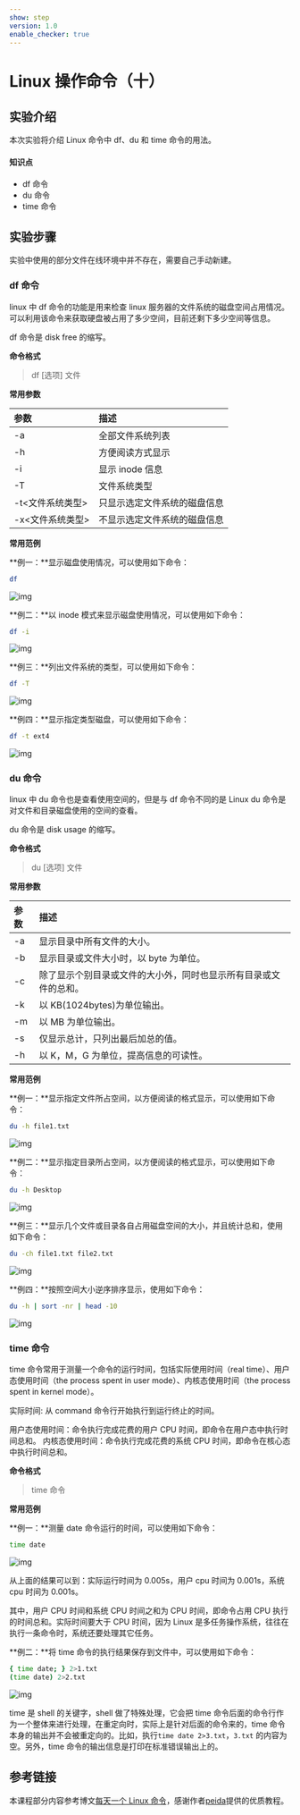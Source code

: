```yaml
---
show: step
version: 1.0
enable_checker: true
---
```


# Linux 操作命令（十）

## 实验介绍

本次实验将介绍 Linux 命令中 df、du 和 time 命令的用法。

#### 知识点

- df 命令
- du 命令
- time 命令

## 实验步骤

实验中使用的部分文件在线环境中并不存在，需要自己手动新建。

### df 命令

linux 中 df 命令的功能是用来检查 linux 服务器的文件系统的磁盘空间占用情况。可以利用该命令来获取硬盘被占用了多少空间，目前还剩下多少空间等信息。

df 命令是 disk free 的缩写。

**命令格式**

> df [选项] 文件

**常用参数**

| 参数             | 描述                         |
| :--------------- | :--------------------------- |
| -a               | 全部文件系统列表             |
| -h               | 方便阅读方式显示             |
| -i               | 显示 inode 信息              |
| -T               | 文件系统类型                 |
| -t<文件系统类型> | 只显示选定文件系统的磁盘信息 |
| -x<文件系统类型> | 不显示选定文件系统的磁盘信息 |

**常用范例**

**例一：**显示磁盘使用情况，可以使用如下命令：

```sh
df
```

![img](https://doc.shiyanlou.com/userid3372labid393time1421740116614/wm)

**例二：**以 inode 模式来显示磁盘使用情况，可以使用如下命令：

```sh
df -i
```

![img](https://doc.shiyanlou.com/userid3372labid393time1421740127431/wm)

**例三：**列出文件系统的类型，可以使用如下命令：

```sh
df -T
```

![img](https://doc.shiyanlou.com/userid3372labid393time1421740135464/wm)

**例四：**显示指定类型磁盘，可以使用如下命令：

```sh
df -t ext4
```

![img](https://doc.shiyanlou.com/userid3372labid393time1421740147180/wm)

### du 命令

linux 中 du 命令也是查看使用空间的，但是与 df 命令不同的是 Linux du 命令是对文件和目录磁盘使用的空间的查看。

du 命令是 disk usage 的缩写。

**命令格式**

> du [选项] 文件

**常用参数**

| 参数 | 描述                                                             |
| :--- | :--------------------------------------------------------------- |
| -a   | 显示目录中所有文件的大小。                                       |
| -b   | 显示目录或文件大小时，以 byte 为单位。                           |
| -c   | 除了显示个别目录或文件的大小外，同时也显示所有目录或文件的总和。 |
| -k   | 以 KB(1024bytes)为单位输出。                                     |
| -m   | 以 MB 为单位输出。                                               |
| -s   | 仅显示总计，只列出最后加总的值。                                 |
| -h   | 以 K，M，G 为单位，提高信息的可读性。                            |

**常用范例**

**例一：**显示指定文件所占空间，以方便阅读的格式显示，可以使用如下命令：

```sh
du -h file1.txt
```

![img](https://doc.shiyanlou.com/userid3372labid393time1421740343106/wm)

**例二：**显示指定目录所占空间，以方便阅读的格式显示，可以使用如下命令：

```sh
du -h Desktop
```

![img](https://doc.shiyanlou.com/userid3372labid393time1421740370569/wm)

**例三：**显示几个文件或目录各自占用磁盘空间的大小，并且统计总和，使用如下命令：

```sh
du -ch file1.txt file2.txt
```

![img](https://doc.shiyanlou.com/userid3372labid393time1421740386138/wm)

**例四：**按照空间大小逆序排序显示，使用如下命令：

```sh
du -h | sort -nr | head -10
```

![img](https://doc.shiyanlou.com/userid3372labid393time1421740400752/wm)

### time 命令

time 命令常用于测量一个命令的运行时间，包括实际使用时间（real time）、用户态使用时间（the process spent in user mode）、内核态使用时间（the process spent in kernel mode）。

实际时间: 从 command 命令行开始执行到运行终止的时间。

用户态使用时间：命令执行完成花费的用户 CPU 时间，即命令在用户态中执行时间总和。
内核态使用时间：命令执行完成花费的系统 CPU 时间，即命令在核心态中执行时间总和。

**命令格式**

> time 命令

**常用范例**

**例一：**测量 date 命令运行的时间，可以使用如下命令：

```sh
time date
```

![img](https://doc.shiyanlou.com/userid3372labid393time1421740854918/wm)

从上面的结果可以到：实际运行时间为 0.005s，用户 cpu 时间为 0.001s，系统 cpu 时间为 0.001s。

其中，用户 CPU 时间和系统 CPU 时间之和为 CPU 时间，即命令占用 CPU 执行的时间总和。实际时间要大于 CPU 时间，因为 Linux 是多任务操作系统，往往在执行一条命令时，系统还要处理其它任务。

**例二：**将 time 命令的执行结果保存到文件中，可以使用如下命令：

```sh
{ time date; } 2>1.txt
(time date) 2>2.txt
```

![img](https://doc.shiyanlou.com/userid3372labid393time1421740877117/wm)

time 是 shell 的关键字，shell 做了特殊处理，它会把 time 命令后面的命令行作为一个整体来进行处理，在重定向时，实际上是针对后面的命令来的，time 命令本身的输出并不会被重定向的。比如，执行`time date 2>3.txt`，`3.txt` 的内容为空。另外，time 命令的输出信息是打印在标准错误输出上的。

## 参考链接

本课程部分内容参考博文[每天一个 Linux 命令](http://www.cnblogs.com/peida/archive/2012/12/05/2803591.html)，感谢作者[peida](http://www.cnblogs.com/peida)提供的优质教程。
